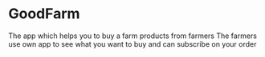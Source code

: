 # GoodFarm
The app which helps you to buy a farm products from farmers
The farmers use own app to see what you want to buy and can subscribe on your order
